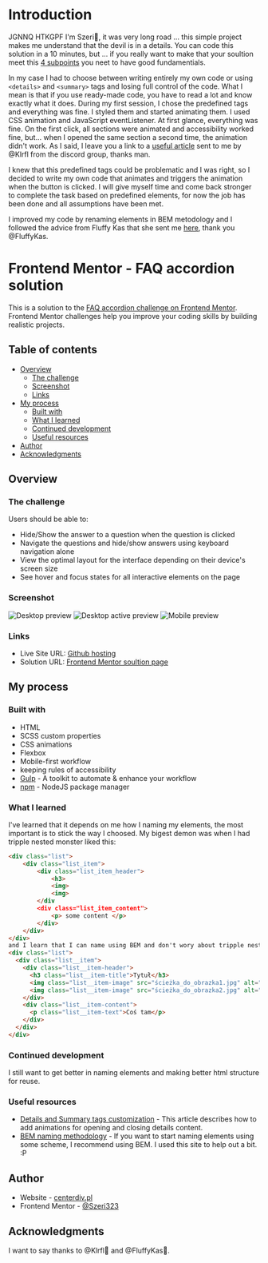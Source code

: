 # Introduction

JGNNQ HTKGPF I'm Szeri👋, 
it was very long road ... this simple project makes me understand that the devil is in a details. You can code this solution in a 10 minutes, but ... if you really want to make that your soultion meet this [4 subpoints](#the-challenge) you neet to have good fundamentials. 

In my case I had to choose between writing entirely my own code or using `<details>` and `<summary>` tags and losing full control of the code. What I mean is that if you use ready-made code, you have to read a lot and know exactly what it does. 
During my first session, I chose the predefined tags and everything was fine. I styled them and started animating them. I used CSS animation and JavaScript eventListener. At first glance, everything was fine. On the first click, all sections were animated and accessibility worked fine, but... when I opened the same section a second time, the animation didn't work. As I said, I leave you a link to a [useful article](https://css-tricks.com/how-to-animate-the-details-element-using-waapi/) sent to me by @Klrfl from the discord group, thanks man. 

I knew that this predefined tags could be problematic and I was right, so I decided to write my own code that animates and triggers the animation when the button is clicked. I will give myself time and come back stronger to complete the task based on predefined elements, for now the job has been done and all assumptions have been met.

I improved my code by renaming elements in BEM metodology and I followed the advice from Fluffy Kas that she sent me [here](https://www.frontendmentor.io/solutions/faq-accordion-gulp-sassscss-accessibility-Xz93IYYDqu), thank you @FluffyKas. 


# Frontend Mentor - FAQ accordion solution

This is a solution to the [FAQ accordion challenge on Frontend Mentor](https://www.frontendmentor.io/challenges/faq-accordion-wyfFdeBwBz). Frontend Mentor challenges help you improve your coding skills by building realistic projects. 

## Table of contents

- [Overview](#overview)
  - [The challenge](#the-challenge)
  - [Screenshot](#screenshot)
  - [Links](#links)
- [My process](#my-process)
  - [Built with](#built-with)
  - [What I learned](#what-i-learned)
  - [Continued development](#continued-development)
  - [Useful resources](#useful-resources)
- [Author](#author)
- [Acknowledgments](#acknowledgments)

## Overview

### The challenge

Users should be able to:

- Hide/Show the answer to a question when the question is clicked
- Navigate the questions and hide/show answers using keyboard navigation alone
- View the optimal layout for the interface depending on their device's screen size
- See hover and focus states for all interactive elements on the page

### Screenshot

![Desktop preview](./screenshoots/desktop_preview.png)
![Desktop active preview](./screenshoots/desktop_active_preview.png)
![Mobile preview](./screenshoots/mobile_preview.png)

### Links

- Live Site URL: [Github hosting](https://szeri323.github.io/projects/others/frontendmentor/4.FAQAccordion/faq-accordion.html)
- Solution URL: [Frontend Mentor soultion page](https://www.frontendmentor.io/solutions/faq-accordion-gulp-sassscss-accessibility-Xz93IYYDqu)

## My process

### Built with

- HTML
- SCSS custom properties
- CSS animations
- Flexbox
- Mobile-first workflow
- keeping rules of accessibility
- [Gulp](https://gulpjs.com/) - A toolkit to automate & enhance your workflow
- [npm](https://nodejs.org/en) - NodeJS package manager

### What I learned

I've learned that it depends on me how I naming my elements, the most important is to stick the way I choosed. My bigest demon was when I had tripple nested monster liked this:
```html 
<div class="list">
    <div class="list_item">
        <div class="list_item_header">
            <h3>
            <img>
            <img>
        </div
        <div class="list_item_content">
            <p> some content </p>
        </div>
    </div>
</div>
and I learn that I can name using BEM and don't wory about tripple nested:
<div class="list">
  <div class="list__item">
    <div class="list__item-header">
      <h3 class="list__item-title">Tytuł</h3>
      <img class="list__item-image" src="ścieżka_do_obrazka1.jpg" alt="Opis obrazka 1">
      <img class="list__item-image" src="ścieżka_do_obrazka2.jpg" alt="Opis obrazka 2">
    </div>
    <div class="list__item-content">
      <p class="list__item-text">Coś tam</p>
    </div>
  </div>
</div>
```

### Continued development

I still want to get better in naming elements and making better html structure for reuse.

### Useful resources

- [Details and Summary tags customization](https://css-tricks.com/how-to-animate-the-details-element-using-waapi/) - This article describes how to add animations for opening and closing details content.
- [BEM naming methodology](https://getbem.com/naming/) - If you want to start naming elements using some scheme, I recommend using BEM. I used this site to help out a bit. :P

## Author

- Website - [centerdiv.pl](https://centerdiv.pl)
- Frontend Mentor - [@Szeri323](https://www.frontendmentor.io/profile/Szeri323)

## Acknowledgments

I want to say thanks to @Klrfl🏅 and @FluffyKas🏅. 

